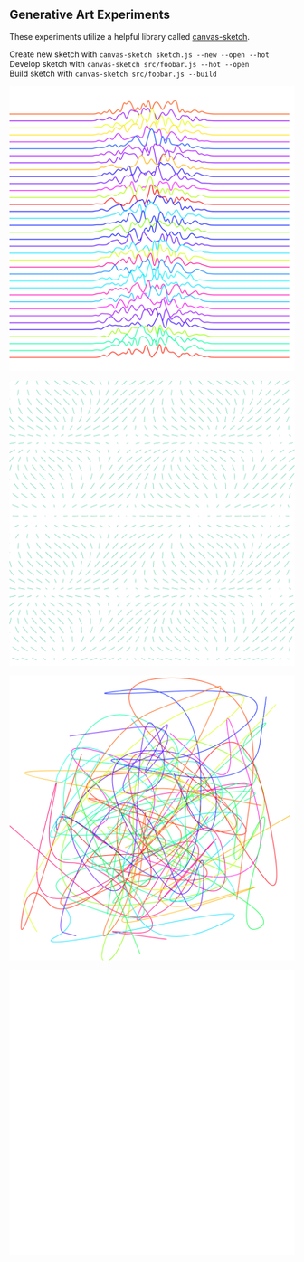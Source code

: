 ## Generative Art Experiments

These experiments utilize a helpful library called [canvas-sketch](https://github.com/mattdesl/canvas-sketch).

Create new sketch with `canvas-sketch sketch.js --new --open --hot`
<br>
Develop sketch with `canvas-sketch src/foobar.js --hot --open`
<br>
Build sketch with `canvas-sketch src/foobar.js --build`


![Division](images/division.png)

![Vector Field](./images/field.png)

![Random Webs](./images/rwebs_curved.png)

![Spiral](./images/spiral.png)
